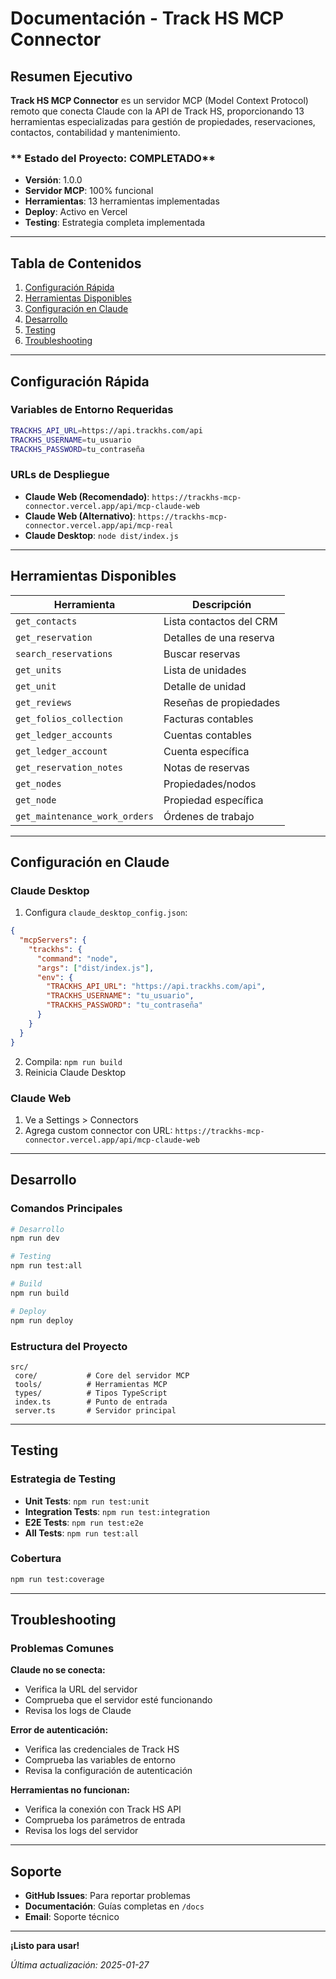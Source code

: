 #  Documentación - Track HS MCP Connector

##  Resumen Ejecutivo

**Track HS MCP Connector** es un servidor MCP (Model Context Protocol) remoto que conecta Claude con la API de Track HS, proporcionando 13 herramientas especializadas para gestión de propiedades, reservaciones, contactos, contabilidad y mantenimiento.

### ** Estado del Proyecto: COMPLETADO**
- **Versión**: 1.0.0
- **Servidor MCP**: 100% funcional
- **Herramientas**: 13 herramientas implementadas
- **Deploy**: Activo en Vercel
- **Testing**: Estrategia completa implementada

---

##  Tabla de Contenidos

1. [Configuración Rápida](#-configuración-rápida)
2. [Herramientas Disponibles](#-herramientas-disponibles)
3. [Configuración en Claude](#-configuración-en-claude)
4. [Desarrollo](#-desarrollo)
5. [Testing](#-testing)
6. [Troubleshooting](#-troubleshooting)

---

##  Configuración Rápida

### **Variables de Entorno Requeridas**
```bash
TRACKHS_API_URL=https://api.trackhs.com/api
TRACKHS_USERNAME=tu_usuario
TRACKHS_PASSWORD=tu_contraseña
```

### **URLs de Despliegue**
- **Claude Web (Recomendado)**: `https://trackhs-mcp-connector.vercel.app/api/mcp-claude-web`
- **Claude Web (Alternativo)**: `https://trackhs-mcp-connector.vercel.app/api/mcp-real`
- **Claude Desktop**: `node dist/index.js`

---

##  Herramientas Disponibles

| Herramienta | Descripción |
|-------------|-------------|
| `get_contacts` | Lista contactos del CRM |
| `get_reservation` | Detalles de una reserva |
| `search_reservations` | Buscar reservas |
| `get_units` | Lista de unidades |
| `get_unit` | Detalle de unidad |
| `get_reviews` | Reseñas de propiedades |
| `get_folios_collection` | Facturas contables |
| `get_ledger_accounts` | Cuentas contables |
| `get_ledger_account` | Cuenta específica |
| `get_reservation_notes` | Notas de reservas |
| `get_nodes` | Propiedades/nodos |
| `get_node` | Propiedad específica |
| `get_maintenance_work_orders` | Órdenes de trabajo |

---

##  Configuración en Claude

### **Claude Desktop**
1. Configura `claude_desktop_config.json`:
```json
{
  "mcpServers": {
    "trackhs": {
      "command": "node",
      "args": ["dist/index.js"],
      "env": {
        "TRACKHS_API_URL": "https://api.trackhs.com/api",
        "TRACKHS_USERNAME": "tu_usuario",
        "TRACKHS_PASSWORD": "tu_contraseña"
      }
    }
  }
}
```

2. Compila: `npm run build`
3. Reinicia Claude Desktop

### **Claude Web**
1. Ve a Settings > Connectors
2. Agrega custom connector con URL: `https://trackhs-mcp-connector.vercel.app/api/mcp-claude-web`

---

##  Desarrollo

### **Comandos Principales**
```bash
# Desarrollo
npm run dev

# Testing
npm run test:all

# Build
npm run build

# Deploy
npm run deploy
```

### **Estructura del Proyecto**
```
src/
 core/           # Core del servidor MCP
 tools/          # Herramientas MCP
 types/          # Tipos TypeScript
 index.ts        # Punto de entrada
 server.ts       # Servidor principal
```

---

##  Testing

### **Estrategia de Testing**
- **Unit Tests**: `npm run test:unit`
- **Integration Tests**: `npm run test:integration`
- **E2E Tests**: `npm run test:e2e`
- **All Tests**: `npm run test:all`

### **Cobertura**
```bash
npm run test:coverage
```

---

##  Troubleshooting

### **Problemas Comunes**

**Claude no se conecta:**
- Verifica la URL del servidor
- Comprueba que el servidor esté funcionando
- Revisa los logs de Claude

**Error de autenticación:**
- Verifica las credenciales de Track HS
- Comprueba las variables de entorno
- Revisa la configuración de autenticación

**Herramientas no funcionan:**
- Verifica la conexión con Track HS API
- Comprueba los parámetros de entrada
- Revisa los logs del servidor

---

##  Soporte

- **GitHub Issues**: Para reportar problemas
- **Documentación**: Guías completas en `/docs`
- **Email**: Soporte técnico

---

**¡Listo para usar!**

*Última actualización: 2025-01-27*
